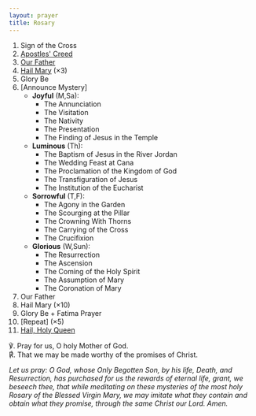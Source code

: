 ```yaml
---
layout: prayer
title: Rosary
---
```

1. Sign of the Cross
2. [Apostles' Creed](/prayers/apostles-creed/)
3. [Our Father](/prayers/pater-noster/)
4. [Hail Mary](/prayers/ave-maria/) (×3)
5. Glory Be
6. [Announce Mystery]
	- **Joyful** (M,Sa):
		- The Annunciation
		- The Visitation
		- The Nativity
		- The Presentation
		- The Finding of Jesus in the Temple
	- **Luminous** (Th):
		- The Baptism of Jesus in the River Jordan
		- The Wedding Feast at Cana
		- The Proclamation of the Kingdom of God
		- The Transfiguration of Jesus
		- The Institution of the Eucharist
	- **Sorrowful** (T,F):
		- The Agony in the Garden
		- The Scourging at the Pillar
		- The Crowning With Thorns
		- The Carrying of the Cross
		- The Crucifixion
	- **Glorious** (W,Sun):
		- The Resurrection
		- The Ascension
		- The Coming of the Holy Spirit
		- The Assumption of Mary
		- The Coronation of Mary
7. Our Father
8. Hail Mary (×10)
9. Glory Be + Fatima Prayer
10. [Repeat] (×5)
11. [Hail, Holy Queen](/prayers/salve-regina/)

℣. Pray for us, O holy Mother of God.  
℟. That we may be made worthy of the promises of Christ.

*Let us pray: O God, whose Only Begotten Son, by his life, Death, and Resurrection, has purchased for us the rewards of eternal life, grant, we beseech thee, that while meditating on these mysteries of the most holy Rosary of the Blessed Virgin Mary, we may imitate what they contain and obtain what they promise, through the same Christ our Lord. Amen.*
